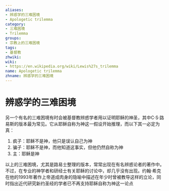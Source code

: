 ```yaml
---
aliases:
- 辨惑学的三难困境
- Apologetic trilemma
category:
- 三难困境
- Trilemma
groups:
- 宗教上的三难困境
tags:
- 基督教
zhwiki:
wiki:
- https://en.wikipedia.org/wiki/Lewis%27s_trilemma
name: Apologetic trilemma
zhname: 辨惑学的三难困境
---
```


# 辨惑学的三难困境

另一个有名的三难困境有时会被基督教辨惑学者用以证明耶稣的神圣，其中C·S·路易斯的版本最为常见。它从耶稣自称为神这一假设开始推理，而以下其一必定为真：

1. 疯子：耶稣不是神，他只是误认自己为神
2. 骗子：耶稣不是神，而他知道这事实，但他仍然自称为神
3. 主：耶稣是神

以上的三难困境，尤其是路易士整理的版本，常常出现在有名辨惑论者的著作中。不过，在专业的神学者和研经士有关耶稣的讨论中，却几乎没有出现。约翰·希克在他的1993年著作上帝道成肉身的隐喻中描述在年少时曾被教导这样的立论，同时指出近代研究新约圣经的学者已不再支持耶稣自称为神这一论点
